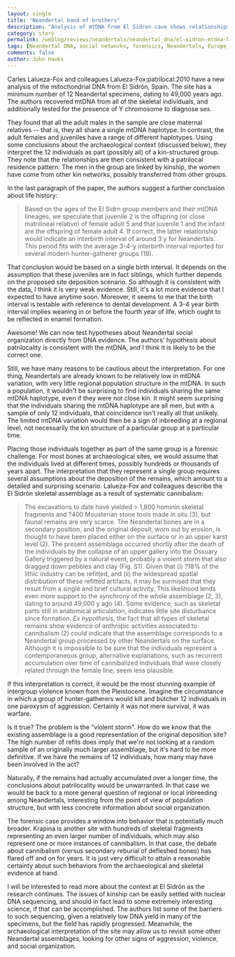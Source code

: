 ```yaml
---
layout: single 
title: "Neandertal band of brothers" 
description: "Analysis of mtDNA from El Sidron cave shows relationships among the males, presumed to be an ancient group." 
category: story
permalink: /weblog/reviews/neandertals/neandertal_dna/el-sidron-mtdna-kinship-lalueza-fox-2010.html
tags: [Neandertal DNA, social networks, forensics, Neandertals, Europe, social dynamics, Spain, El Sidron, Middle Paleolithic, cannibalism] 
comments: false 
author: John Hawks 
---
```



Carles Lalueza-Fox and colleagues <bib>Lalueza-Fox:patrilocal:2010</bib> have a new analysis of the mitochondrial DNA from El Sidr&oacute;n, Spain. The site has a minimum number of 12 Neandertal specimens, dating to 49,000 years ago. The authors recovered mtDNA from all of the skeletal individuals, and additionally tested for the presence of Y chromosome to diagnose sex. 

They found that all the adult males in the sample are close maternal relatives -- that is, they all share a single mtDNA haplotype. In contrast, the adult females and juveniles have a range of different haplotypes. Using some conclusions about the archaeological context (discussed below), they interpret the 12 individuals as part (possibly all) of a kin-structured group. They note that the relationships are then consistent with a patrilocal residence pattern: The men in the group are linked by kinship, the women have come from other kin networks, possibly transferred from other groups. 

In the last paragraph of the paper, the authors suggest a further conclusion about life history: 

<blockquote>Based on the ages of the El Sidrn group members and their mtDNA lineages, we speculate that juvenile 2 is the offspring (or close matrilineal relative) of female adult 5 and that juvenile 1 and the infant are the offspring of female adult 4. If correct, the latter relationship would indicate an interbirth interval of around 3 y for Neandertals. This period fits with the average 3-4-y interbirth interval reported for several modern hunter-gatherer groups (19). </blockquote>

That conclusion would be based on a single birth interval. It depends on the assumption that these juveniles are in fact siblings, which further depends on the proposed site deposition scenario. So although it is consistent with the data, I think it is very weak evidence. Still, it's a lot more evidence that I expected to have anytime soon. Moreover, it seems to me that the birth interval is testable with reference to dental development. A 3-4 year birth interval implies weaning in or before the fourth year of life, which ought to be reflected in enamel formation.  


Awesome! We can now test hypotheses about Neandertal social organization directly from DNA evidence. The authors' hypothesis about patrilocality is consistent with the mtDNA, and I think it is likely to be the correct one. 

Still, we have many reasons to be cautious about the interpretation. For one thing, Neandertals are already known to be relatively low in mtDNA variation, with very little regional population structure in the mtDNA. In such a population, it wouldn't be surprising to find individuals sharing the same mtDNA haplotype, even if they were not close kin. It might seem surprising that the individuals sharing the mtDNA haplotype are all men, but with a sample of only 12 individuals, that coincidence isn't really all that unlikely. The limited mtDNA variation would then be a sign of inbreeding at a regional level, not necessarily the kin structure of a particular group at a particular time. 

Placing those individuals together as part of the same group is a forensic challenge. For most bones at archaeological sites, we would assume that the individuals lived at different times, possibly hundreds or thousands of years apart. The interpretation that they represent a single group requires several assumptions about the deposition of the remains, which amount to a detailed and surprising scenario. Lalueza-Fox and colleagues describe the El Sidr&oacute;n skeletal assemblage as a result of systematic cannibalism: 

<blockquote>The excavations to date have yielded &gt; 1,800 hominin skeletal fragments and ?400 Mousterian stone tools made in situ (3), but faunal remains are very scarce. The Neandertal bones are in a secondary position, and the original deposit, worn out by erosion, is thought to have been placed either on the surface or in an upper karst level (2). The present assemblage occurred shortly after the death of the individuals by the collapse of an upper gallery into the Ossuary Gallery triggered by a natural event, probably a violent storm that also dragged down pebbles and clay (Fig. S1). Given that (i) ?18% of the lithic industry can be refitted, and (ii) the widespread spatial distribution of these refitted artifacts, it may be surmised that they result from a single and brief cultural activity. This likelihood lends even more support to the synchrony of the whole assemblage (2, 3), dating to around 49,000 y ago (4). Some evidence, such as skeletal parts still in anatomical articulation, indicates little site disturbance since formation. <i>Ex hypothesis</i>, the fact that all types of skeletal remains show evidence of anthropic activities associated to cannibalism (2) could indicate that the assemblage corresponds to a Neandertal group processed by other Neandertals on the surface. Although it is impossible to be sure that the individuals represent a contemporaneous group, alternative explanations, such as recurrent accumulation over time of cannibalized individuals that were closely related through the female line, seem less plausible. </blockquote>

If this interpretation is correct, it would be the most stunning example of intergroup violence known from the Pleistocene. Imagine the circumstance in which a group of hunter-gatherers would kill and butcher 12 individuals in one paroxysm of aggression. Certainly it was not mere survival, it was warfare. 

Is it true? The problem is the "violent storm". How do we know that the existing assemblage is a good representation of the original deposition site? The high number of refits does imply that we're not looking at a random sample of an originally much larger assemblage, but it's hard to be more definitive. If we have the remains of 12 individuals, how many may have been involved in the act?

Naturally, if the remains had actually accumulated over a longer time, the conclusions about patrilocality would be unwarranted. In that case we would be back to a more general question of regional or local inbreeding among Neandertals, interesting from the point of view of population structure, but with less concrete information about social organization. 

The forensic case provides a window into behavior that is potentially much broader. Krapina is another site with hundreds of skeletal fragments representing an even larger number of individuals, which may also represent one or more instances of cannibalism. In that case, the debate about cannibalism (versus secondary reburial of defleshed bones) has flared off and on for years. It is just very difficult to attain a reasonable certainty about such behaviors from the archaeological and skeletal evidence at hand. 

I will be interested to read more about the context at El Sidr&oacute;n as the research continues. The issues of kinship can be easily settled with nuclear DNA sequencing, and should in fact lead to some extremely interesting science, if that can be accomplished. The authors list some of the barriers to such sequencing, given a relatively low DNA yield in many of the specimens, but the field has rapidly progressed. Meanwhile, the archaeological interpretation of the site may allow us to revisit some other Neandertal assemblages, looking for other signs of aggression, violence, and social organization.  

